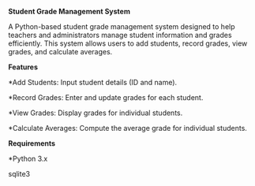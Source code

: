 **Student Grade Management System**

A Python-based student grade management system designed to help teachers and administrators manage student information and grades efficiently.
This system allows users to add students, record grades, view grades, and calculate averages.

**Features**

*Add Students: Input student details (ID and name).

*Record Grades: Enter and update grades for each student.

*View Grades: Display grades for individual students.

*Calculate Averages: Compute the average grade for individual students.

**Requirements**

*Python 3.x

sqlite3
